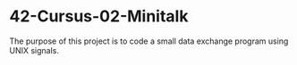 # 42-Cursus-02-Minitalk
The purpose of this project is to code a small data exchange program using UNIX signals.

